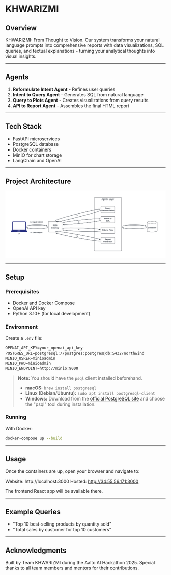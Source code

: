 # **KHWARIZMI**

## **Overview**
KHWARIZMI: From Thought to Vision. Our system transforms your natural language prompts into comprehensive reports with data visualizations, SQL queries, and textual explanations - turning your analytical thoughts into visual insights.

---

## **Agents**
1. **Reformulate Intent Agent** - Refines user queries
2. **Intent to Query Agent** - Generates SQL from natural language
3. **Query to Plots Agent** - Creates visualizations from query results
4. **API to Report Agent** - Assembles the final HTML report

---

## **Tech Stack**
- FastAPI microservices
- PostgreSQL database
- Docker containers
- MinIO for chart storage
- LangChain and OpenAI

---

## **Project Architecture**
![project_architecture](docs/architecture-diagram-khwarizmi.png)

---

## **Setup**

### Prerequisites

- Docker and Docker Compose
- OpenAI API key
- Python 3.10+ (for local development)

### Environment

Create a `.env` file:
```
OPENAI_API_KEY=your_openai_api_key
POSTGRES_URI=postgresql://postgres:postgres@db:5432/northwind
MINIO_USRER=minioadmin
MINIO_PWD=minioadmin
MINIO_ENDPOINT=http://minio:9000
```

> **Note:** You should have the `psql` client installed beforehand.  
> - **macOS:** `brew install postgresql`  
> - **Linux (Debian/Ubuntu):** `sudo apt install postgresql-client`  
> - **Windows:** Download from the [official PostgreSQL site](https://www.postgresql.org/download/windows/) and choose the "psql" tool during installation.


### Running

With Docker:
```bash
docker-compose up --build
```
---

## Usage

Once the containers are up, open your browser and navigate to:

Website: http://localhost:3000
Hosted: http://34.55.56.171:3000

The frontend React app will be available there.

---

## **Example Queries**

- "Top 10 best-selling products by quantity sold"
- "Total sales by customer for top 10 customers"

---

## **Acknowledgments**

Built by Team KHWARIZMI during the Aalto AI Hackathon 2025. Special thanks to all team members and mentors for their contributions.
